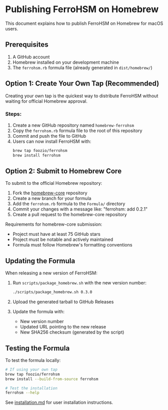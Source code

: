 # Publishing FerroHSM on Homebrew

This document explains how to publish FerroHSM on Homebrew for macOS users.

## Prerequisites

1. A GitHub account
2. Homebrew installed on your development machine
3. The `ferrohsm.rb` formula file (already generated in `dist/homebrew/`)

## Option 1: Create Your Own Tap (Recommended)

Creating your own tap is the quickest way to distribute FerroHSM without waiting for official Homebrew approval.

### Steps:

1. Create a new GitHub repository named `homebrew-ferrohsm`
2. Copy the `ferrohsm.rb` formula file to the root of this repository
3. Commit and push the file to GitHub
4. Users can now install FerroHSM with:
   ```bash
   brew tap foozio/ferrohsm
   brew install ferrohsm
   ```

## Option 2: Submit to Homebrew Core

To submit to the official Homebrew repository:

1. Fork the [homebrew-core](https://github.com/Homebrew/homebrew-core) repository
2. Create a new branch for your formula
3. Add the `ferrohsm.rb` formula to the `Formula/` directory
4. Commit your changes with a message like: "ferrohsm: add 0.2.1"
5. Create a pull request to the homebrew-core repository

Requirements for homebrew-core submission:
- Project must have at least 75 GitHub stars
- Project must be notable and actively maintained
- Formula must follow Homebrew's formatting conventions

## Updating the Formula

When releasing a new version of FerroHSM:

1. Run `scripts/package_homebrew.sh` with the new version number:
   ```bash
   ./scripts/package_homebrew.sh 0.3.0
   ```
   
2. Upload the generated tarball to GitHub Releases

3. Update the formula with:
   - New version number
   - Updated URL pointing to the new release
   - New SHA256 checksum (generated by the script)

## Testing the Formula

To test the formula locally:

```bash
# If using your own tap
brew tap foozio/ferrohsm
brew install --build-from-source ferrohsm

# Test the installation
ferrohsm --help
```

See [installation.md](installation.md) for user installation instructions.